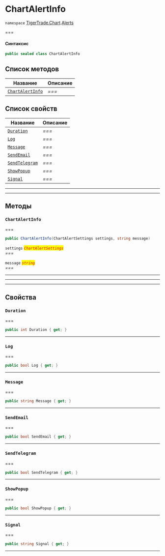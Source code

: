 # ChartAlertInfo

`namespace` [TigerTrade.Chart](../../../).[Alerts](./)

\===

#### Синтаксис

```csharp
public sealed class ChartAlertInfo
```

## Список методов

| Название                                                       | Описание |
| -------------------------------------------------------------- | -------- |
| [`ChartAlertInfo`](chartalertinfo.cs.md#method-chartalertinfo) | _===_    |

## Список свойств

| Название                                                     | Описание |
| ------------------------------------------------------------ | -------- |
| [`Duration`](chartalertinfo.cs.md#property-duration)         | _===_    |
| [`Log`](chartalertinfo.cs.md#property-log)                   | _===_    |
| [`Message`](chartalertinfo.cs.md#property-message)           | _===_    |
| [`SendEmail`](chartalertinfo.cs.md#property-sendemail)       | _===_    |
| [`SendTelegram`](chartalertinfo.cs.md#property-sendtelegram) | _===_    |
| [`ShowPopup`](chartalertinfo.cs.md#property-showpopup)       | _===_    |
| [`Signal`](chartalertinfo.cs.md#property-signal)             | _===_    |

***

***

## Методы

### `ChartAlertInfo` <a href="#method-chartalertinfo" id="method-chartalertinfo"></a>

\===

```csharp
public ChartAlertInfo(ChartAlertSettings settings, string message)
```

`settings` _<mark style="color:red;">`ChartAlertSettings`</mark>_\
_===_

`message` _<mark style="color:red;">`string`</mark>_\
_===_

***

***

***

## Свойства

### `Duration` <a href="#property-duration" id="property-duration"></a>

\===

```csharp
public int Duration { get; }
```

***

### `Log` <a href="#property-log" id="property-log"></a>

\===

```csharp
public bool Log { get; }
```

***

### `Message` <a href="#property-message" id="property-message"></a>

\===

```csharp
public string Message { get; }
```

***

### `SendEmail` <a href="#property-sendemail" id="property-sendemail"></a>

\===

```csharp
public bool SendEmail { get; }
```

***

### `SendTelegram` <a href="#property-sendtelegram" id="property-sendtelegram"></a>

\===

```csharp
public bool SendTelegram { get; }
```

***

### `ShowPopup` <a href="#property-showpopup" id="property-showpopup"></a>

\===

```csharp
public bool ShowPopup { get; }
```

***

### `Signal` <a href="#property-signal" id="property-signal"></a>

\===

```csharp
public string Signal { get; }
```

***
